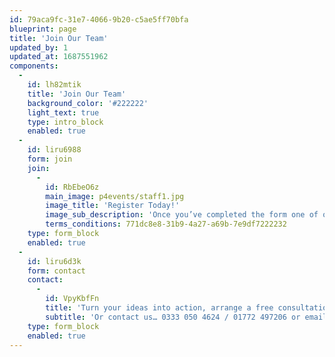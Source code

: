 ```yaml
---
id: 79aca9fc-31e7-4066-9b20-c5ae5ff70bfa
blueprint: page
title: 'Join Our Team'
updated_by: 1
updated_at: 1687551962
components:
  -
    id: lh82mtik
    title: 'Join Our Team'
    background_color: '#222222'
    light_text: true
    type: intro_block
    enabled: true
  -
    id: liru6988
    form: join
    join:
      -
        id: RbEbeO6z
        main_image: p4events/staff1.jpg
        image_title: 'Register Today!'
        image_sub_description: 'Once you’ve completed the form one of our team will be in touch to organise a one-to-one interview. If successful you’ll then be added to our staffing database.'
        terms_conditions: 771dc8e8-31b9-4a27-a69b-7e9df7222232
    type: form_block
    enabled: true
  -
    id: liru6d3k
    form: contact
    contact:
      -
        id: VpyKbfFn
        title: 'Turn your ideas into action, arrange a free consultation'
        subtitle: 'Or contact us… 0333 050 4624 / 01772 497206 or email us: info@p4events.co.uk'
    type: form_block
    enabled: true
---
```

